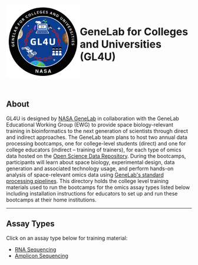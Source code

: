 <img src="images/GL4U_logo.png" align="left" alt="" width="200" height="200"/>
<br/>

# GeneLab for Colleges and Universities (GL4U)

<br/>

<br/>

<br/>

## About
GL4U is designed by [NASA GeneLab](https://www.nasa.gov/osdr-genelab-about/) in collaboration with the GeneLab Educational Working Group (EWG) to provide space biology-relevant training in bioinformatics to the next generation of scientists through direct and indirect approaches. The GeneLab team plans to host two annual data processing bootcamps, one for college-level students (direct) and one for college educators (indirect – training of trainers), for each type of omics data hosted on the [Open Science Data Repository](https://osdr.nasa.gov/bio/repo/). During the bootcamps, participants will learn about space biology, experimental design, data generation and associated technology usage, and perform hands-on analysis of space-relevant omics data using [GeneLab's standard processing pipelines](https://github.com/nasa/GeneLab_Data_Processing). This directory holds the college level training materials used to run the bootcamps for the omics assay types listed below including installation instructions for educators to set up and run these bootcamps at their home institutions.

---
## Assay Types
Click on an assay type below for training material:
- [RNA Sequencing](RNAseq)
- [Amplicon Sequencing](AmpSeq)  
